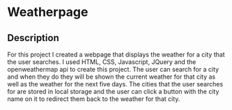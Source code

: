 # Weatherpage

## Description

For this project I created a webpage that displays the weather for a city that the user searches. I used HTML, CSS, Javascript, JQuery and the openweathermap api to create this project. The user can search for a city and when they do they will be shown the current weather for that city as well as the weather for the next five days. The cities that the user searches for are stored in local storage and the user can click a button with the city name on it to redirect them back to the weather for that city.